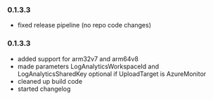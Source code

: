 
### 0.1.3.3
- fixed release pipeline (no repo code changes)

### 0.1.3.3
- added support for arm32v7 and arm64v8
- made parameters LogAnalyticsWorkspaceId and LogAnalyticsSharedKey optional if UploadTarget is AzureMonitor
- cleaned up build code
- started changelog